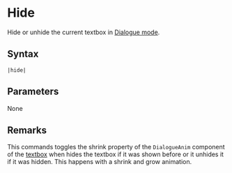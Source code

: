 # Hide

Hide or unhide the current textbox in [Dialogue mode](../../Dialogue%20mode.md).

## Syntax

````
|hide|
````

## Parameters

None

## Remarks

This commands toggles the shrink property of the `DialogueAnim` component of the [textbox](../../Notable%20local%20variable/textbox.md) when hides the textbox if it was shown before or it unhides it if it was hidden. This happens with a shrink and grow animation.
